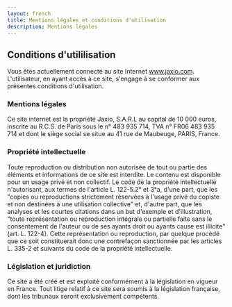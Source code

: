 ```yaml
---
layout: french
title: Mentions légales et conditions d'utilisation
description: Mentions légales 
---
```

## Conditions d'utililisation

Vous êtes actuellement connecté au site Internet <a href="http://www.jaxio.com">www.jaxio.com</a>.
L'utilisateur, en ayant accès à ce site, s'engage à se conformer aux présentes conditions d'utilisation.

### Mentions légales

Ce site internet est la propriété Jaxio, S.A.R.L au capital de 10 000 euros, inscrite au R.C.S. de Paris sous le n° 483 935 714,
TVA n° FR06 483 935 714 et dont le siège social se situe au 41 rue de Maubeuge, PARIS, France.

### Propriété intellectuelle

Toute reproduction ou distribution non autorisée de tout ou partie des éléments et informations de ce site est interdite.
Le contenu est disponible pour un usage privé et non collectif.
Le code de la propriété intellectuelle n'autorisant, aux termes de l'article L. 122-5.2° et 3°a, d'une part,
que les "copies ou reproductions strictement réservées à l'usage privé du copiste et non destinées à une utilisation collective" et,
d'autre part, que les analyses et les courtes citations dans un but d'exemple et d'illustration,
"toute représentation ou reproduction intégrale ou partielle faite sans le consentement de l'auteur ou de ses ayants droit ou
ayants cause est illicite" (art. L. 122-4). Cette représentation ou reproduction, par quelque procédé que ce soit constituerait donc
une contrefaçon sanctionnée par les articles L. 335-2 et suivants du code de la propriété intellectuelle.

### Législation et juridiction

Ce site a été créé et est exploité conformément à la législation en vigueur en France.
Tout litige relatif à ce site sera soumis à la législation française, dont les tribunaux seront exclusivement compétents.

